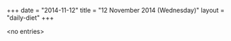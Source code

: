 +++
date = "2014-11-12"
title = "12 November 2014 (Wednesday)"
layout = "daily-diet"
+++

\<no entries\>
